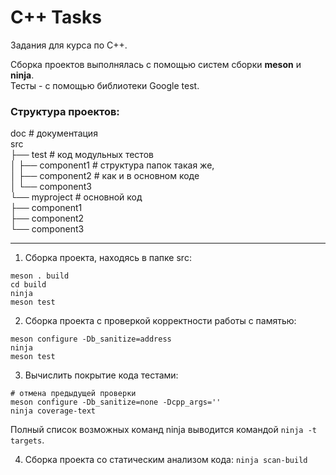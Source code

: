 # C++ Tasks

Задания для курса по C++.   

Сборка проектов выполнялась с помощью систем сборки **meson** и **ninja**.    
Тесты - с помощью библиотеки Google test. 

### Структура проектов:

doc # документация   
src   
├── test # код модульных тестов   
│   ├── component1 # структура папок такая же,   
│   ├── component2 # как и в основном коде   
│   └── component3   
└── myproject # основной код   
├── component1   
├── component2   
└── component3    

---

1. Сборка проекта, находясь в папке src:   
```
meson . build   
cd build   
ninja   
meson test   
```

2. Сборка проекта с проверкой корректности работы с памятью:
```
meson configure -Db_sanitize=address   
ninja    
meson test   
```

3. Вычислить покрытие кода тестами:
```
# отмена предыдущей проверки   
meson configure -Db_sanitize=none -Dcpp_args=''   
ninja coverage-text   
```
Полный список возможных команд ninja выводится командой ```ninja -t targets```.

4. Сборка проекта со статическим анализом кода:
```ninja scan-build```

